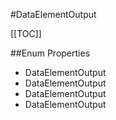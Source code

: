 #DataElementOutput

[[TOC]]

##Enum Properties 

* DataElementOutput
* DataElementOutput
* DataElementOutput
* DataElementOutput